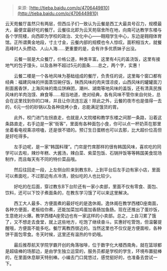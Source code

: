 > 来源: [http://tieba.baidu.com/p/4706449810](http://tieba.baidu.com/p/4706449810)

云天苑餐厅虽然只有两层，但西瓜子们一致认为云餐是西工大最具号召力，规模最大，最便宜最好吃的餐厅。云餐往北即为云天苑宿舍所在地，向南可达教学东楼与各个学院楼，向西即为学校的政治、文化中心——翱翔学生中心，东边是翱翔体育馆。正所谓黄金地段，寸土寸金，云餐内部的规模也令人惊叹。面积相当大，就餐高峰时人头攒动、人山人海……更重要的是，会有许多优质妹子出没。


　　云餐一层是大众餐厅，价格公道，种类丰富。这里有4元的盖浇饭，这里有接地气的包子馒头，以及各种不超过5元的面条……总之，两个字，实惠！


　　云餐二楼是一个各地风味为基础组成的餐厅，负责任的说，这里每个窗口都有经典：福建风味的拌面蒸饺碗仔饭，陕西风味的肉夹馍凉皮，山西风味的罐罐面刀削面酱香饼，上海风味的南瓜饼麻团，潮州、湖南等地风味的盖饭，还有清真民族风味的羊肉泡馍、麻食等……相当地道，绝对经典，各有风味不管你来自何处，总会在这里找到你的口味，并且让你流连忘返！除此之外，云餐的夜市也是值得一去的，6元一份的砂锅以及各种烧烤小食，总能满足饿货的胃。


　　此外，校门进门左拐直走，也就是人文院楼和教学东楼之间那一条路，沿着这条路直走，右手边是一家“街客”，里面有各种面包小食，你可以点一杯奶茶在那里坐着看电视乘凉唠嗑，还是很不错的。预订生日蛋糕也可以去那，比大超价位高但是好吃得多。


　　左手边呢，是一家“韩国料理”。门帘是竹席那样的很有韩国风味，喜欢吃的同学可以去啦，辣炒年糕、大酱汤，辣白菜、紫菜包饭、石锅拌饭等等韩国美食现场制作，而且每天有不同的特价菜品哦。


　　然后往回走一段，上左侧台阶来到教东B，上到平台后左手边有家小店，里面可以煮面吃，不过那边有点冷清，貌似吃的人也比较少。


　　好吃的在后面，穿过教东B下台阶还有一家小卖部，里面不仅有零食、面包、饮料，还可以下饺子煮面条的，在教东学习饿了可以来这里解决。


　　西工大人最多、方便面煮的最好吃的是逸休阁。逸休阁在教学西楼D座南面，各种方便面，老板给你煮，还能加菜加鸡蛋加香肠加鱼肠。现在还推出了蛋炒饭，生意绝对火爆。教学西楼A座旁边也有一家这样的小卖部。总之，上自习累了饿了，又不想走去食堂，就上这些地方，吃饱了继续奋斗。实惠好吃管饱，但温馨提醒哦，方便面不能多吃。餐厅离教西很近的。当然这里也不仅仅是方便面啦，各种饼干面包零食。冬天时候，这里还有温热的牛奶哦。


　　最后推荐航天学院学霸开创的角落咖啡，位于数字化大楼西南角，就在篮球都是超级棒的场那边，是由学生独立运营的，服务员都是学校的学生，环境布置挺棒的，在里面休息聊天特别棒。小编去门口晃悠过，感觉挺好的，也准备去尝试一下。